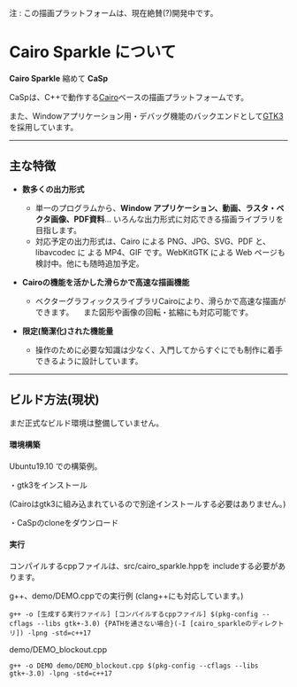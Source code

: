 注 : この描画プラットフォームは、現在絶賛(?)開発中です。


# Cairo Sparkle について

**Cairo Sparkle**  縮めて **CaSp**

CaSpは、C++で動作する[Cairo](https://www.cairographics.org/)ベースの描画プラットフォームです。

また、Windowアプリケーション用・デバッグ機能のバックエンドとして[GTK3](https://www.gtk.org/)
を採用しています。

___

## 主な特徴

 - **数多くの出力形式**
   - 単一のプログラムから、**Window アプリケーション、動画、ラスタ・ベクタ画像、PDF資料**...
     いろんな出力形式に対応できる描画ライブラリを目指します。
   - 対応予定の出力形式は、Cairo による PNG、JPG、SVG、PDF と、libavcodec に
     よる MP4、GIF です。WebKitGTK による Web ページも検討中。他にも随時追加予定。
  
 - **Cairoの機能を活かした滑らかで高速な描画機能** 
   - ベクターグラフィックスライブラリCairoにより、滑らかで高速な描画ができます。
   　また図形や画像の回転・拡縮にも対応可能です。

 - **限定(簡潔化)された機能量**
   - 操作のために必要な知識は少なく、入門してからすぐにでも制作に着手できるように設計しています。
  
  
___

## ビルド方法(現状)

まだ正式なビルド環境は整備していません。

#### 環境構築

Ubuntu19.10 での構築例。

・gtk3をインストール

(Cairoはgtk3に組み込まれているので別途インストールする必要はありません。)

・CaSpのcloneをダウンロード

#### 実行

コンパイルするcppファイルは、src/cairo_sparkle.hppを
includeする必要があります。

g++、demo/DEMO.cppでの実行例
(clang++にも対応しています。)

```
g++ -o [生成する実行ファイル] [コンパイルするcppファイル] $(pkg-config --cflags --libs gtk+-3.0) {PATHを通さない場合}(-I [cairo_sparkleのディレクトリ]) -lpng -std=c++17
```


demo/DEMO_blockout.cpp
```
g++ -o DEMO demo/DEMO_blockout.cpp $(pkg-config --cflags --libs gtk+-3.0) -lpng -std=c++17
```

